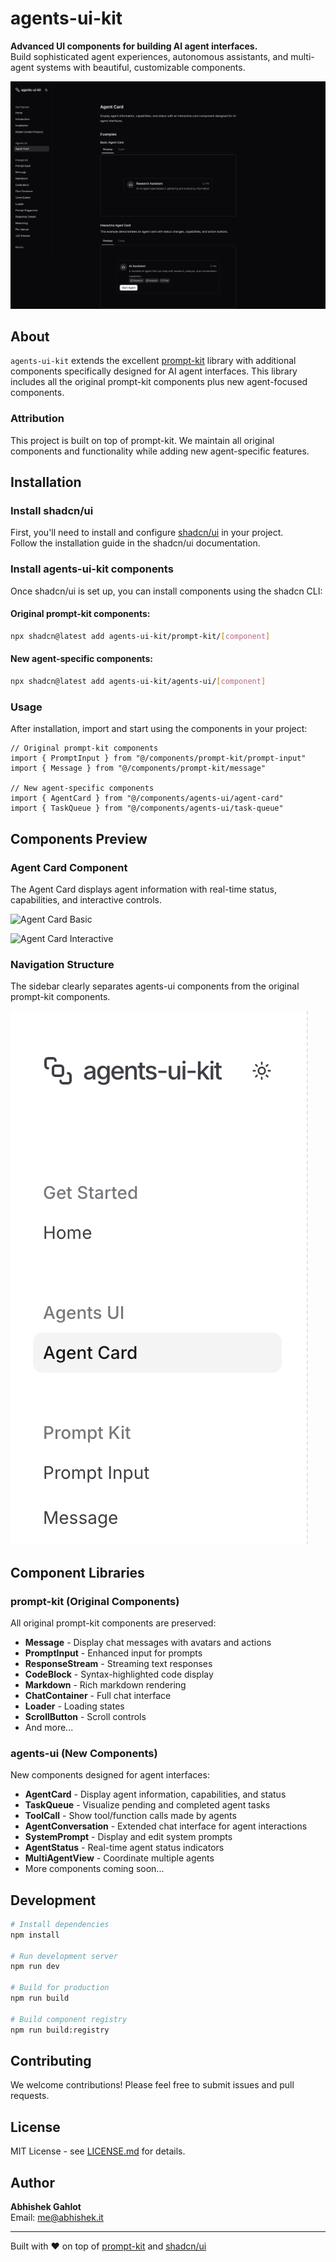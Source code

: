 # agents-ui-kit

**Advanced UI components for building AI agent interfaces.**  
Build sophisticated agent experiences, autonomous assistants, and multi-agent systems with beautiful, customizable components.

![agents-ui-kit hero](/screenshot.png)

## About

`agents-ui-kit` extends the excellent [prompt-kit](https://github.com/ibelick/prompt-kit) library with additional components specifically designed for AI agent interfaces. This library includes all the original prompt-kit components plus new agent-focused components.

### Attribution

This project is built on top of prompt-kit. We maintain all original components and functionality while adding new agent-specific features.

## Installation

### Install shadcn/ui

First, you'll need to install and configure [shadcn/ui](https://ui.shadcn.com) in your project.  
Follow the installation guide in the shadcn/ui documentation.

### Install agents-ui-kit components

Once shadcn/ui is set up, you can install components using the shadcn CLI:

#### Original prompt-kit components:
```sh
npx shadcn@latest add agents-ui-kit/prompt-kit/[component]
```

#### New agent-specific components:
```sh
npx shadcn@latest add agents-ui-kit/agents-ui/[component]
```

### Usage

After installation, import and start using the components in your project:

```tsx
// Original prompt-kit components
import { PromptInput } from "@/components/prompt-kit/prompt-input"
import { Message } from "@/components/prompt-kit/message"

// New agent-specific components
import { AgentCard } from "@/components/agents-ui/agent-card"
import { TaskQueue } from "@/components/agents-ui/task-queue"
```

## Components Preview

### Agent Card Component
The Agent Card displays agent information with real-time status, capabilities, and interactive controls.

![Agent Card Basic](/public/screenshots/agent-card-basic.png)

![Agent Card Interactive](/public/screenshots/agent-card-interactive.png)

### Navigation Structure
The sidebar clearly separates agents-ui components from the original prompt-kit components.

![Sidebar Navigation](/public/screenshots/sidebar-navigation.png)

## Component Libraries

### prompt-kit (Original Components)
All original prompt-kit components are preserved:
- **Message** - Display chat messages with avatars and actions
- **PromptInput** - Enhanced input for prompts
- **ResponseStream** - Streaming text responses
- **CodeBlock** - Syntax-highlighted code display
- **Markdown** - Rich markdown rendering
- **ChatContainer** - Full chat interface
- **Loader** - Loading states
- **ScrollButton** - Scroll controls
- And more...

### agents-ui (New Components)
New components designed for agent interfaces:
- **AgentCard** - Display agent information, capabilities, and status
- **TaskQueue** - Visualize pending and completed agent tasks
- **ToolCall** - Show tool/function calls made by agents
- **AgentConversation** - Extended chat interface for agent interactions
- **SystemPrompt** - Display and edit system prompts
- **AgentStatus** - Real-time agent status indicators
- **MultiAgentView** - Coordinate multiple agents
- More components coming soon...

## Development

```bash
# Install dependencies
npm install

# Run development server
npm run dev

# Build for production
npm run build

# Build component registry
npm run build:registry
```

## Contributing

We welcome contributions! Please feel free to submit issues and pull requests.

## License

MIT License - see [LICENSE.md](LICENSE.md) for details.

## Author

**Abhishek Gahlot**  
Email: me@abhishek.it

---

Built with ❤️ on top of [prompt-kit](https://github.com/ibelick/prompt-kit) and [shadcn/ui](https://ui.shadcn.com)
